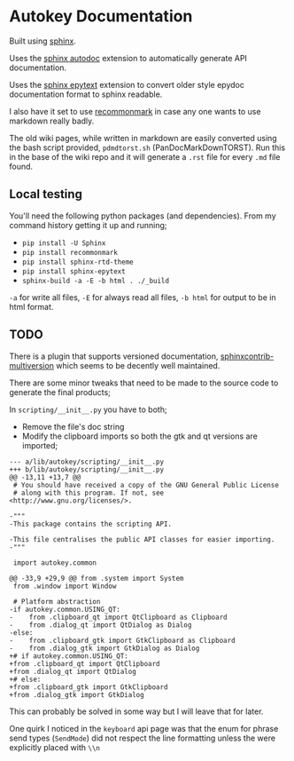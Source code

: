 # Autokey Documentation

Built using [sphinx]().

Uses the [sphinx autodoc](https://www.sphinx-doc.org/en/master/usage/extensions/autodoc.html) extension to automatically generate API documentation.

Uses the [sphinx epytext]() extension to convert older style epydoc documentation format to sphinx readable.

I also have it set to use [recommonmark]() in case any one wants to use markdown really badly.

The old wiki pages, while written in markdown are easily converted using the bash script provided, `pdmdtorst.sh` (PanDocMarkDownTORST). Run this in the base of the wiki repo and it will generate a `.rst` file for every `.md` file found.




## Local testing
You'll need the following python packages (and dependencies). From my command history getting it up and running;
- `pip install -U Sphinx`
- `pip install recommonmark`
- `pip install sphinx-rtd-theme`
- `pip install sphinx-epytext`
- `sphinx-build -a -E -b html . ./_build`

`-a` for write all files, `-E` for always read all files, `-b html` for output to be in html format.


## TODO
There is a plugin that supports versioned documentation, [sphinxcontrib-multiversion](https://github.com/Holzhaus/sphinx-multiversion) which seems to be decently well maintained.

There are some minor tweaks that need to be made to the source code to generate the final products;

In `scripting/__init__.py` you have to both;
- Remove the file's doc string
- Modify the clipboard imports so both the gtk and qt versions are imported;

```
--- a/lib/autokey/scripting/__init__.py
+++ b/lib/autokey/scripting/__init__.py
@@ -13,11 +13,7 @@
 # You should have received a copy of the GNU General Public License
 # along with this program. If not, see <http://www.gnu.org/licenses/>.

-"""
-This package contains the scripting API.

-This file centralises the public API classes for easier importing.
-"""

 import autokey.common

@@ -33,9 +29,9 @@ from .system import System
 from .window import Window

 # Platform abstraction
-if autokey.common.USING_QT:
-    from .clipboard_qt import QtClipboard as Clipboard
-    from .dialog_qt import QtDialog as Dialog
-else:
-    from .clipboard_gtk import GtkClipboard as Clipboard
-    from .dialog_gtk import GtkDialog as Dialog
+# if autokey.common.USING_QT:
+from .clipboard_qt import QtClipboard
+from .dialog_qt import QtDialog
+# else:
+from .clipboard_gtk import GtkClipboard
+from .dialog_gtk import GtkDialog
```

This can probably be solved in some way but I will leave that for later.

One quirk I noticed in the `keyboard` api page was that the enum for phrase send types (`SendMode`) did not respect the line formatting unless the were explicitly placed with `\\n`


